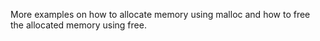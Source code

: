 More examples on how to allocate memory using malloc and how to free the allocated memory using free.
